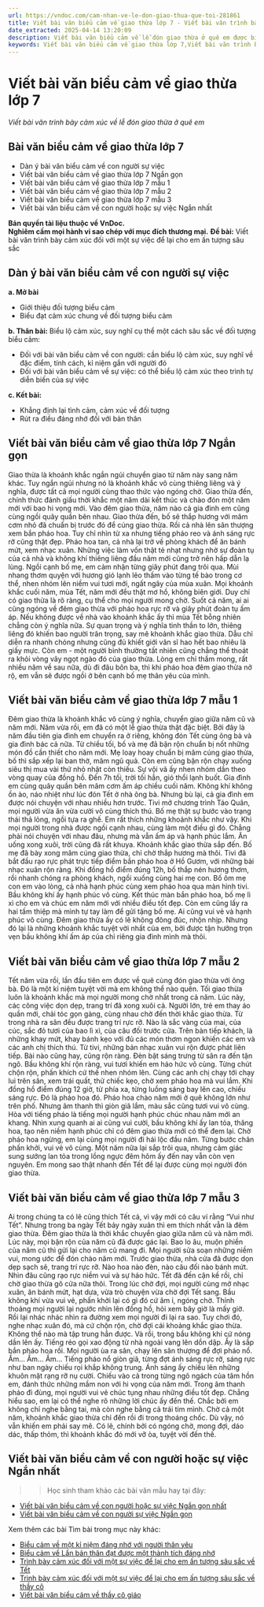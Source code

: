 ```yaml
---
url: https://vndoc.com/cam-nhan-ve-le-don-giao-thua-que-toi-281861
title: Viết bài văn biểu cảm về giao thừa lớp 7 - Viết bài văn trình bày cảm xúc về lễ đón giao thừa ở quê em - VnDoc.com
date_extracted: 2025-04-14 13:20:09
description: Viết bài văn biểu cảm về lễ đón giao thừa ở quê em được biên soạn nhằm giúp các em HS đạt kết quả tốt trong quá trình làm bài tập và học tập môn Ngữ văn lớp 7.
keywords: Viết bài văn biểu cảm về giao thừa lớp 7,Viết bài văn trình bày cảm xúc về lễ đón giao thừa ở quê em,Viết bài văn biểu cảm về lễ đón giao thừa ở quê em,Cảm nhận về lễ đón giao thừa quê tôi,Viết bài văn biểu cảm về con người hoặc sự việc ngắn gọn,bài văn biểu cảm về con người hoặc sự việc,Viết bài văn biểu cảm về con người hoặc sự việc Ngắn gọn nhất,Viết bài văn biểu cảm về con người hoặc sự việc,Viết bài văn biểu cảm về con người hoặc sự việc lớp 7
---
```


# Viết bài văn biểu cảm về giao thừa lớp 7
 _Viết bài văn trình bày cảm xúc về lễ đón giao thừa ở quê em_
## **Bài văn biểu cảm về giao thừa lớp 7**
  * Dàn ý bài văn biểu cảm về con người sự việc
  * Viết bài văn biểu cảm về giao thừa lớp 7 Ngắn gọn
  * Viết bài văn biểu cảm về giao thừa lớp 7 mẫu 1
  * Viết bài văn biểu cảm về giao thừa lớp 7 mẫu 2
  * Viết bài văn biểu cảm về giao thừa lớp 7 mẫu 3
  * Viết bài văn biểu cảm về con người hoặc sự việc Ngắn nhất

**Bản quyền tài liệu thuộc về VnDoc.  
Nghiêm cấm mọi hành vi sao chép với mục đích thương mại.**
**Đề bài:** Viết bài văn trình bày cảm xúc đối với một sự việc để lại cho em ấn tượng sâu sắc
## **Dàn ý bài văn biểu cảm về con người sự việc**
**a. Mở bài**
  * Giới thiệu đối tượng biểu cảm
  * Biểu đạt cảm xúc chung về đối tượng biểu cảm

**b. Thân bài:** Biểu lộ cảm xúc, suy nghĩ cụ thể một cách sâu sắc về đối tượng biểu cảm:
  * Đối với bài văn biểu cảm về con người: cần biểu lộ cảm xúc, suy nghĩ về đặc điểm, tính cách, kỉ niệm gắn với người đó
  * Đối với bài văn biểu cảm về sự việc: có thể biểu lộ cảm xúc theo trình tự diễn biến của sự việc

**c. Kết bài:**
  * Khẳng định lại tình cảm, cảm xúc về đối tượng
  * Rút ra điều đáng nhớ đối với bản thân

## **Viết bài văn biểu cảm về giao thừa lớp 7 Ngắn gọn**
Giao thừa là khoảnh khắc ngắn ngủi chuyển giao từ năm này sang năm khác. Tuy ngắn ngủi nhưng nó là khoảnh khắc vô cùng thiêng liêng và ý nghĩa, được tất cả mọi người cùng thao thức vào ngóng chờ.
Giao thừa đến, chính thức đánh giấu thời khắc một năm dài kết thúc và chào đón một năm mới với bao hi vọng mới. Vào đêm giao thừa, năm nào cả gia đình em cũng cùng ngồi quây quần bên nhau. Giao thừa đến, bố sẽ thắp hương với mâm cơm nhỏ đã chuẩn bị trước đó để cúng giao thừa. Rồi cả nhà lên sân thượng xem bắn pháo hoa. Tuy chỉ nhìn từ xa nhưng tiếng pháo reo và ánh sáng rực rỡ cũng thật đẹp. Pháo hoa tan, cả nhà lại trở về phòng khách để ăn bánh mứt, xem nhạc xuân. Những việc làm vốn thật tẻ nhạt nhưng nhờ sự đoàn tụ của cả nhà và không khí thiêng liêng đầu năm mới cũng trở nên hấp dẫn lạ lùng. Ngồi cạnh bố mẹ, em cảm nhận từng giây phút đang trôi qua. Mùi nhang thơm quyện với hương gió lạnh lẽo thấm vào từng tế bào trong cơ thể, nhen nhóm lên niềm vui tươi mới, ngất ngây của mùa xuân. Mọi khoảnh khắc cuối năm, mùa Tết, năm mới đều thật mơ hồ, không biên giới. Duy chỉ có giao thừa là rõ ràng, cụ thể cho mọi người mong chờ. Suốt cả năm, ai ai cũng ngóng về đêm giao thừa với pháo hoa rực rỡ và giây phút đoàn tụ ấm áp. Nếu không được về nhà vào khoảnh khắc ấy thì mùa Tết bỗng nhiên chẳng còn ý nghĩa nữa. Sự quan trọng và ý nghĩa tinh thần to lớn, thiêng liêng đó khiến bao người trân trọng, say mê khoảnh khắc giao thừa. Dẫu chỉ diễn ra nhanh chóng nhưng cũng đủ khiết giới văn sĩ hao hết bao nhiêu là giấy mực.
Còn em - một người bình thường tất nhiên cũng chẳng thể thoát ra khỏi vòng vây ngọt ngào đó của giao thừa. Lòng em chỉ thầm mong, rất nhiều năm về sau nữa, dù đi đâu bôn ba, thì khi pháo hoa đêm giao thừa nở rộ, em vẫn sẽ được ngồi ở bên cạnh bố mẹ thân yêu của mình.
## **Viết bài văn biểu cảm về giao thừa lớp 7 mẫu 1**
Đêm giao thừa là khoảnh khắc vô cùng ý nghĩa, chuyển giao giữa năm cũ và năm mới. Năm vừa rồi, em đã có một lễ giao thừa thật đặc biệt. Bởi đây là năm đầu tiên gia đình em chuyển ra ở riêng, không đón Tết cùng ông bà và gia đình bác cả nữa.
Từ chiều tối, bố và mẹ đã bận rộn chuẩn bị nốt những món đồ cần thiết cho năm mới. Mẹ loay hoay chuẩn bị mâm cúng giao thừa, bố thì sắp xếp lại ban thờ, mâm ngũ quả. Còn em cũng bận rộn chạy xuống siêu thị mua vài thứ nhỏ nhặt còn thiếu. Sự vội vã ấy nhen nhóm dần theo vòng quay của đồng hồ. Đến 7h tối, trời tối hẳn, gió thổi lạnh buốt. Gia đình em cùng quây quần bên mâm cơm ấm áp chiều cuối năm. Không khí không ồn ào, náo nhiệt như lúc đón Tết ở nhà ông bà. Nhưng bù lại, cả gia đình em được nói chuyện với nhau nhiều hơn trước. Tivi mở chương trình Táo Quân, mọi người vừa ăn vừa cười vô cùng thích thú. Bố mẹ thật sự bước vào trạng thái thả lỏng, ngồi tựa ra ghế. Em rất thích những khoảnh khắc như vậy. Khi mọi người trong nhà được ngồi cạnh nhau, cùng làm một điều gì đó. Chẳng phải nói chuyện với nhau đâu, nhưng mà vẫn ấm áp và hạnh phúc lắm.
Ăn uống xong xuôi, trời cũng đã rất khuya. Khoảnh khắc giao thừa sắp đến. Bố mẹ đã bày xong mâm cúng giao thừa, chỉ chờ thắp hương mà thôi. Tivi đã bắt đầu rạo rực phát trực tiếp điểm bắn pháo hoa ở Hồ Gươm, với những bài nhạc xuân rộn ràng. Khi đồng hồ điểm đúng 12h, bố thắp nén hương thơm, rồi nhanh chóng ra phòng khách, ngồi xuống cùng hai mẹ con. Bố ôm mẹ con em vào lòng, cả nhà hạnh phúc cùng xem pháo hoa qua màn hình tivi. Bầu không khí ấy hạnh phúc vô cùng. Kết thúc màn bắn pháo hoa, bố mẹ lì xì cho em và chúc em năm mới với nhiều điều tốt đẹp. Còn em cũng lấy ra hai tấm thiệp mà mình tự tay làm để gửi tặng bố mẹ. Ai cũng vui vẻ và hạnh phúc vô cùng.
Đêm giao thừa ấy có lẽ không đông đúc, nhộn nhịp. Nhưng đó lại là những khoảnh khắc tuyệt vời nhất của em, bởi được tận hưởng trọn vẹn bầu không khí ấm áp của chỉ riêng gia đình mình mà thôi.
## **Viết bài văn biểu cảm về giao thừa lớp 7 mẫu 2**
Tết năm vừa rồi, lần đầu tiên em được về quê cùng đón giao thừa với ông bà. Đó là một kỉ niệm tuyệt vời mà em không thể nào quên.
Tối giao thừa luôn là khoảnh khắc mà mọi người mong chờ nhất trong cả năm. Lúc này, các công việc dọn dẹp, trang trí đã xong xuôi cả. Người lớn, trẻ em thay áo quần mới, chải tóc gọn gàng, cùng nhau chờ đến thời khắc giao thừa. Từ trong nhà ra sân đều được trang trí rực rỡ. Nào là sắc vàng của mai, của cúc, sắc đỏ tươi của bao lì xì, của câu đối trước cửa. Trên bàn tiếp khách, là những khay mứt, khay bánh kẹo với đủ các món thơm ngon khiến các em và các anh chị thích thú. Từ tivi, những bản nhạc xuân vui rộn được phát liên tiếp. Bài nào cũng hay, cũng rộn ràng. Đèn bật sáng trưng từ sân ra đến tận ngõ. Bầu không khí rộn ràng, vui tươi khiến em háo hức vô cùng. Từng chút chộn rộn, phấn khích cứ thế nhen nhóm lên. Cùng các anh chị chạy tới chạy lui trên sân, xem trái quất, thử chiếc kẹo, chờ xem pháo hoa mà vui lắm.
Khi đồng hồ điểm đúng 12 giờ, từ phía xa, từng luồng sáng bay lên cao, chiếu sáng rực. Đó là pháo hoa đó. Pháo hoa chào năm mới ở quê không lớn như trên phố. Nhưng âm thanh thì giòn giã lắm, màu sắc cũng tươi vui vô cùng. Hòa với tiếng pháo là tiếng mọi người hạnh phúc chúc nhau năm mới an khang. Nhìn xung quanh ai ai cũng vui cười, bầu không khí ấy lan tỏa, thăng hoa, tạo nên niềm hạnh phúc chỉ có đêm giao thừa mới có thể đem lại. Chờ pháo hoa ngừng, em lại cùng mọi người đi hái lộc đầu năm. Từng bước chân phấn khởi, vui vẻ vô cùng.
Một năm nữa lại sắp trôi qua, nhưng cảm giác sung sướng lan tỏa trong lồng ngực đêm hôm ấy đến nay vẫn còn vẹn nguyên. Em mong sao thật nhanh đến Tết để lại được cùng mọi người đón giao thừa.
## **Viết bài văn biểu cảm về giao thừa lớp 7 mẫu 3**
Ai trong chúng ta có lẽ cũng thích Tết cả, vì vậy mới có câu ví rằng “Vui như Tết”. Nhưng trong ba ngày Tết bảy ngày xuân thì em thích nhất vẫn là đêm giao thừa.
Đêm giao thừa là thời khắc chuyển giao giữa năm cũ và năm mới. Lúc này, mọi bận rộn của năm cũ đã được gác lại. Bao lo âu, muộn phiền của năm cũ thì gửi lại cho năm cũ mang đi. Mọi người sửa soạn những niềm vui, mong ước để đón chào năm mới. Trước giao thừa, nhà cửa đã được dọn dẹp sạch sẽ, trang trí rực rỡ. Nào hoa nào đèn, nào câu đối nào bánh mứt. Nhìn đâu cũng rạo rực niềm vui và sự háo hức. Tết đã đến cận kề rồi, chỉ chờ giao thừa gõ cửa nữa thôi. Trong lúc chờ đợi, mọi người cùng mở nhạc xuân, ăn bánh mứt, hạt dưa, vừa trò chuyện vừa chờ đợi Tết sang. Bầu không khí vừa vui vẻ, phấn khởi lại có gì đó cứ âm ỉ, ngóng chờ. Thỉnh thoảng mọi người lại ngước nhìn lên đồng hồ, hỏi xem bây giờ là mấy giờ. Rồi lại nhác nhác nhìn ra đường xem mọi người đi lại ra sao. Tuy chơi đó, nghe nhạc xuân đó, mà cứ chộn rộn, chờ đợi cái khoảng khắc giao thừa. Không thể nào mà tập trung hẳn được.
Và rồi, trong bầu không khí cứ nóng dần lên ấy. Tiếng réo gọi xao động từ nhà ngoài vang lên dồn dập. Ấy là sắp bắn pháo hoa rồi. Mọi người ùa ra sân, chạy lên sân thượng để đợi pháo nổ. Ầm… Ầm… Ầm… Tiếng pháo nổ giòn giã, từng đợt ánh sáng rực rỡ, sáng rực như ban ngày chiếu rọi khắp không trung. Ánh sáng ấy chiếu lên những khuôn mặt rạng rỡ nụ cười. Chiếu vào cả trong từng ngõ ngách của tâm hồn em, đánh thức những mầm non với hi vọng của năm mới. Trong âm thanh pháo đì đùng, mọi người vui vẻ chúc tụng nhau những điều tốt đẹp. Chẳng hiểu sao, em lại có thể nghe rõ những lời chúc ấy đến thế. Chắc bởi em không chỉ nghe bằng tai, mà còn nghe bằng cả trái tim mình.
Chờ cả một năm, khoảnh khắc giao thừa chỉ đến rồi đi trong thoáng chốc. Dù vậy, nó vẫn khiến em phải say mê. Có lẽ, chính bởi có ngóng chờ, mong đợi, dáo dác, thấp thỏm, thì khoảnh khắc đó mới vỡ òa, tuyệt vời đến thế.
## **Viết bài văn biểu cảm về con người hoặc sự việc Ngắn nhất**
>> Học sinh tham khảo các bài văn mẫu hay tại đây:
  * [Viết bài văn biểu cảm về con người hoặc sự việc Ngắn gọn nhất](<https://vndoc.com/viet-bai-van-bieu-cam-ve-con-nguoi-hoac-su-viec-ngan-gon-nhat-281857>)
  * [Viết bài văn biểu cảm về con người sự việc Ngắn gọn](<https://vndoc.com/viet-bai-van-bieu-cam-ve-con-nguoi-su-viec-ngan-gon-281858>)

Xem thêm các bài Tìm bài trong mục này khác:
  * [Biểu cảm về một kỉ niệm đáng nhớ với người thân yêu](</viet-bai-van-bieu-cam-ve-mot-ki-niem-dang-nho-voi-nguoi-than-yeu-281862>)
  * [Biểu cảm về Lần bản thân đạt được một thành tích đáng nhớ](</viet-bai-van-bieu-cam-ve-lan-ban-than-dat-duoc-mot-thanh-tich-dang-nho-281863>)
  * [Trình bày cảm xúc đối với một sự việc để lại cho em ấn tượng sâu sắc về Tết](</viet-bai-van-trinh-bay-cam-xuc-doi-voi-mot-su-viec-de-lai-cho-em-an-tuong-sau-sac-ve-tet-282292>)
  * [Trình bày cảm xúc đối với một sự việc để lại cho em ấn tượng sâu sắc về thầy cô](</viet-bai-van-trinh-bay-cam-xuc-doi-voi-mot-su-viec-de-lai-cho-em-an-tuong-sau-sac-ve-thay-co-282294>)
  * [Viết bài văn biểu cảm về thầy cô giáo](</van-mau-lop-7-cam-nghi-ve-thay-co-giao-136503>)

